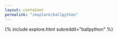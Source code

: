 ```yaml
---
layout: container
permalink: "/explore/ballpython"
---
```


<link rel="stylesheet" type="text/css" href="/static/css/explore.css">
{% include explore.html subreddit="ballpython" %}
